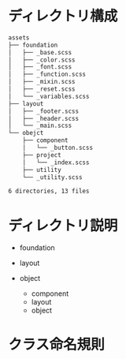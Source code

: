 # ディレクトリ構成
```bash
assets
├── foundation
│   ├── _base.scss
│   ├── _color.scss
│   ├── _font.scss
│   ├── _function.scss
│   ├── _mixin.scss
│   ├── _reset.scss
│   └── _variables.scss
├── layout
│   ├── _footer.scss
│   ├── _header.scss
│   └── _main.scss
└── obejct
    ├── component
    │   └── _button.scss
    ├── project
    │   └── _index.scss
    ├── utility
    └── _utility.scss

6 directories, 13 files
```

# ディレクトリ説明
- foundation

- layout

- object
  - component
  - layout
  - object

# クラス命名規則
